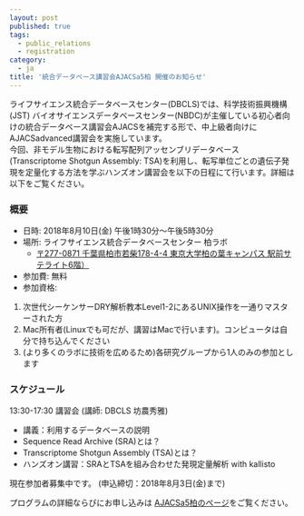```yaml
---
layout: post
published: true
tags:
  - public_relations
  - registration
category:
  - ja
title: '統合データベース講習会AJACSa5柏 開催のお知らせ'
---
```


ライフサイエンス統合データベースセンター(DBCLS)では、科学技術振興機構(JST) バイオサイエンスデータベースセンター(NBDC)が主催している初心者向けの統合データベース講習会AJACSを補完する形で、中上級者向けにAJACSadvanced講習会を実施しています。  <br />
今回、非モデル生物における転写配列アッセンブリデータベース(Transcriptome Shotgun Assembly: TSA)を利用し、転写単位ごとの遺伝子発現を定量化する方法を学ぶハンズオン講習会を以下の日程にて行います。詳細は以下をご覧ください。

### 概要 
- 日時: 2018年8月10日(金) 午後1時30分〜午後5時30分
- 場所: ライフサイエンス統合データベースセンター 柏ラボ
  - [〒277-0871 千葉県柏市若柴178-4-4 東京大学柏の葉キャンパス 駅前サテライト6階）](https://dbcls.rois.ac.jp/access.html) 
- 参加費: 無料
- 参加資格: 
1. 次世代シーケンサーDRY解析教本Level1-2にあるUNIX操作を一通りマスターされた方
2. Mac所有者(Linuxでも可だが、講習はMacで行います)。コンピュータは自分で持ち込んでください
3. (より多くのラボに技術を広めるため)各研究グループから1人のみの参加とします

### スケジュール
13:30-17:30 講習会 (講師: DBCLS 坊農秀雅)
- 講義：利用するデータベースの説明
- Sequence Read Archive (SRA)とは？
- Transcriptome Shotgun Assembly (TSA)とは？
- ハンズオン講習：SRAとTSAを組み合わせた発現定量解析 with kallisto

現在参加者募集中です。 (申込締切：2018年8月3日(金)まで)

プログラムの詳細ならびにお申し込みは [AJACSa5柏のページ](http://bit.ly/AJACSa5)をご覧ください。
